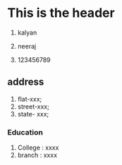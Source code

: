 # This is the header
1. kalyan

2. neeraj

3. 123456789

## address

 1. flat-xxx;
 2. street-xxx;
 3. state- xxx;
 
 ### Education
 1. College : xxxx
 2. branch : xxxx
